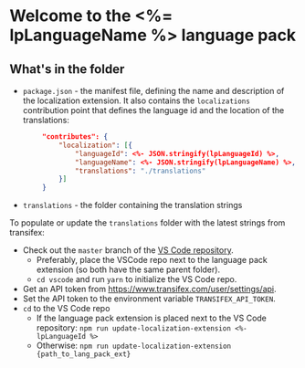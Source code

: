 # Welcome to the <%= lpLanguageName %> language pack

## What's in the folder
* `package.json` - the manifest file, defining the name and description of the localization extension. It also contains the `localizations` contribution point that defines the language id and the location of the translations:
```json
        "contributes": {
            "localization": [{
                "languageId": <%- JSON.stringify(lpLanguageId) %>,
                "languageName": <%- JSON.stringify(lpLanguageName) %>,
                "translations": "./translations"
            }]
        }
```
* `translations` - the folder containing the translation strings


To populate or update the `translations` folder with the latest strings from transifex:
- Check out the `master` branch of the [VS Code repository](https://github.com/Microsoft/vscode).
   - Preferably, place the VSCode repo next to the language pack extension (so both have the same parent folder).
   - `cd vscode` and run `yarn` to initialize the VS Code repo.
- Get an API token from https://www.transifex.com/user/settings/api.
- Set the API token to the environment variable `TRANSIFEX_API_TOKEN`.
- `cd` to the VS Code repo
   - If the language pack extension is placed next to the VS Code repository: `npm run update-localization-extension <%- lpLanguageId %>`
   - Otherwise: `npm run update-localization-extension {path_to_lang_pack_ext}`

